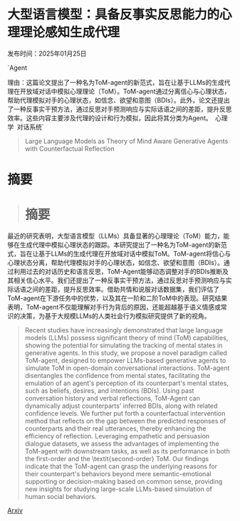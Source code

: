 # 大型语言模型：具备反事实反思能力的心理理论感知生成代理

发布时间：2025年01月25日

`Agent

理由：这篇论文提出了一种名为ToM-agent的新范式，旨在让基于LLMs的生成代理在开放域对话中模拟心理理论（ToM）。ToM-agent通过分离信心与心理状态，帮助代理模拟对手的心理状态，如信念、欲望和意图（BDIs）。此外，论文还提出了一种反事实干预方法，通过反思对手预测响应与实际话语之间的差距，提升反思效率。这些内容主要涉及代理的设计和行为模拟，因此将其分类为Agent。` `心理学` `对话系统`

> Large Language Models as Theory of Mind Aware Generative Agents with Counterfactual Reflection

# 摘要

> # 摘要
最近的研究表明，大型语言模型（LLMs）具备显著的心理理论（ToM）能力，能够在生成代理中模拟心理状态的跟踪。本研究提出了一种名为ToM-agent的新范式，旨在让基于LLMs的生成代理在开放域对话中模拟ToM。ToM-agent将信心与心理状态分离，帮助代理模拟对手的心理状态，如信念、欲望和意图（BDIs）。通过利用过去的对话历史和语言反思，ToM-Agent能够动态调整对手的BDIs推断及其相关信心水平。我们还提出了一种反事实干预方法，通过反思对手预测响应与实际话语之间的差距，提升反思效率。借助共情和说服对话数据集，我们评估了ToM-agent在下游任务中的优势，以及其在一阶和二阶ToM中的表现。研究结果表明，ToM-agent不仅能理解对手行为背后的原因，还能超越基于语义情感或常识的决策，为基于大规模LLMs的人类社会行为模拟研究提供了新的视角。

> Recent studies have increasingly demonstrated that large language models (LLMs) possess significant theory of mind (ToM) capabilities, showing the potential for simulating the tracking of mental states in generative agents. In this study, we propose a novel paradigm called ToM-agent, designed to empower LLMs-based generative agents to simulate ToM in open-domain conversational interactions. ToM-agent disentangles the confidence from mental states, facilitating the emulation of an agent's perception of its counterpart's mental states, such as beliefs, desires, and intentions (BDIs). Using past conversation history and verbal reflections, ToM-Agent can dynamically adjust counterparts' inferred BDIs, along with related confidence levels. We further put forth a counterfactual intervention method that reflects on the gap between the predicted responses of counterparts and their real utterances, thereby enhancing the efficiency of reflection. Leveraging empathetic and persuasion dialogue datasets, we assess the advantages of implementing the ToM-agent with downstream tasks, as well as its performance in both the first-order and the \textit{second-order} ToM. Our findings indicate that the ToM-agent can grasp the underlying reasons for their counterpart's behaviors beyond mere semantic-emotional supporting or decision-making based on common sense, providing new insights for studying large-scale LLMs-based simulation of human social behaviors.

[Arxiv](https://arxiv.org/abs/2501.15355)